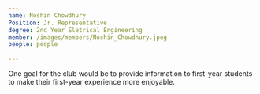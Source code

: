 ```yaml
---
name: Noshin Chowdhury
Position: Jr. Representative
degree: 2nd Year Eletrical Engineering
member: /images/members/Noshin_Chowdhury.jpeg
people: people

---
```

One goal for the club would be to provide information to first-year students to make their first-year experience more enjoyable.